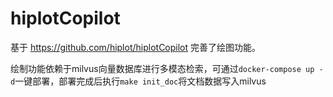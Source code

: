 # hiplotCopilot

基于 https://github.com/hiplot/hiplotCopilot 完善了绘图功能。

绘制功能依赖于milvus向量数据库进行多模态检索，可通过`docker-compose up -d`一键部署，部署完成后执行`make init_doc`将文档数据写入milvus
